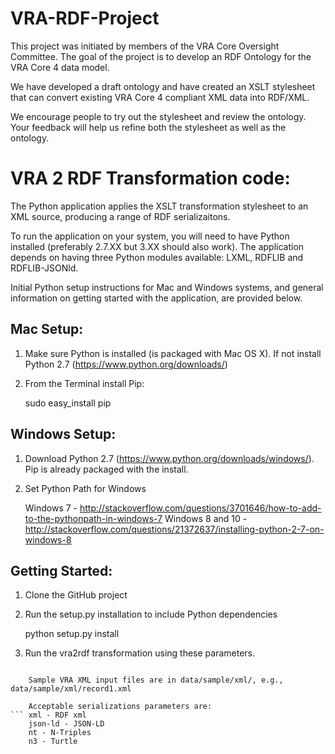 VRA-RDF-Project
===============
This project was initiated by members of the VRA Core Oversight Committee. The goal of the project is to develop an RDF Ontology for the VRA Core 4 data model. 

We have developed a draft ontology and have created an XSLT stylesheet that can convert existing VRA Core 4 compliant XML data into RDF/XML. 

We encourage people to try out the stylesheet and review the ontology. Your feedback will help us refine both the stylesheet as well as the ontology. 

VRA 2 RDF Transformation code:
===============

The Python application applies the XSLT transformation stylesheet to an XML source, producing a range of RDF serializaitons.

To run the application on your system, you will need to have Python installed (preferably 2.7.XX but 3.XX should also work).  The application depends on having three Python modules available: LXML, RDFLIB and RDFLIB-JSONld. 

Initial Python setup instructions for Mac and Windows systems, and general information on getting started with the application, are provided below.

Mac Setup:
------

1. Make sure Python is installed (is packaged with Mac OS X). If not install Python 2.7 (https://www.python.org/downloads/)
2. From the Terminal install Pip: 

    sudo easy_install pip
	
Windows Setup:
------

1. Download Python 2.7 (https://www.python.org/downloads/windows/). Pip is already packaged with the install.

2. Set Python Path for Windows

    Windows 7 - http://stackoverflow.com/questions/3701646/how-to-add-to-the-pythonpath-in-windows-7
    Windows 8 and 10 - http://stackoverflow.com/questions/21372637/installing-python-2-7-on-windows-8
	
Getting Started:
------

1. Clone the GitHub project

2. Run the setup.py installation to include Python dependencies

   python setup.py install

3. Run the vra2rdf transformation using these parameters.

``` vra2rdf -i <inputfile> -s <desired RDF serialization>

    Sample VRA XML input files are in data/sample/xml/, e.g., data/sample/xml/record1.xml
    
    Acceptable serializations parameters are:
``` xml - RDF xml
    json-ld - JSON-LD
    nt - N-Triples
    n3 - Turtle
```
